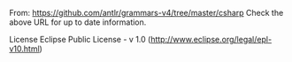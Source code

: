 From: https://github.com/antlr/grammars-v4/tree/master/csharp
Check the above URL for up to date information.

License
Eclipse Public License - v 1.0 (http://www.eclipse.org/legal/epl-v10.html)
